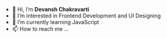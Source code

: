- 👋 Hi, I’m **Devansh Chakravarti**
- 👀 I’m interested in Frontend Development and UI Designing
- 🌱 I’m currently learning JavaScript
- 📫 How to reach me ...

<!---
Virus9908/Virus9908 is a ✨ special ✨ repository because its `README.md` (this file) appears on your GitHub profile.
You can click the Preview link to take a look at your changes.
--->
